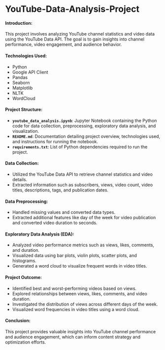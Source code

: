 # YouTube-Data-Analysis-Project
#### Introduction:
This project involves analyzing YouTube channel statistics and video data using the YouTube Data API. The goal is to gain insights into channel performance, video engagement, and audience behavior.

#### Technologies Used:
- Python
- Google API Client
- Pandas
- Seaborn
- Matplotlib
- NLTK
- WordCloud

#### Project Structure:
- **`youtube_data_analysis.ipynb`**: Jupyter Notebook containing the Python code for data collection, preprocessing, exploratory data analysis, and visualization.
- **`README.md`**: Documentation detailing project overview, technologies used, and instructions for running the notebook.
- **`requirements.txt`**: List of Python dependencies required to run the project.

#### Data Collection:
- Utilized the YouTube Data API to retrieve channel statistics and video details.
- Extracted information such as subscribers, views, video count, video titles, descriptions, tags, and publication dates.

#### Data Preprocessing:
- Handled missing values and converted data types.
- Extracted additional features like day of the week for video publication and converted video duration to seconds.

#### Exploratory Data Analysis (EDA):
- Analyzed video performance metrics such as views, likes, comments, and duration.
- Visualized data using bar plots, violin plots, scatter plots, and histograms.
- Generated a word cloud to visualize frequent words in video titles.

#### Project Outcome:
- Identified best and worst-performing videos based on views.
- Explored relationships between views, likes, comments, and video duration.
- Investigated the distribution of views across different days of the week.
- Visualized word frequencies in video titles using a word cloud.

#### Conclusion:
This project provides valuable insights into YouTube channel performance and audience engagement, which can inform content strategy and optimization efforts.

